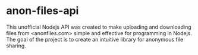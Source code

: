 # anon-files-api
This unofficial Nodejs API was created to make uploading and downloading files from &lt;anonfiles.com> simple and effective for programming in Nodejs. The goal of the project is to create an intuitive library for anonymous file sharing.
